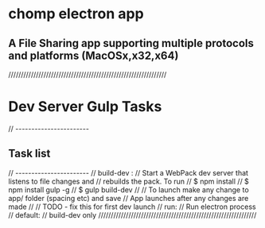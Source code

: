 # chomp electron app


## A File Sharing app supporting multiple protocols and platforms (MacOSx,x32,x64) 


///////////////////////////////////////////////////////////////
# Dev Server Gulp Tasks 
// ----------------------- 
## Task list
// ----------------------- 
// build-dev :
// 		Start a WebPack dev server that listens to file changes and
// 		rebuilds the pack. To run 
// 		$ npm install
//		$ npm install gulp -g 
// 		$ gulp build-dev
//
// 		To launch make any change to app/ folder (spacing etc) and save
// 		App launches after any changes are made
//
// 		TODO - fix this for first dev launch
// run:
// 		Run electron process
// default:
// 		build-dev only
///////////////////////////////////////////////////////////////